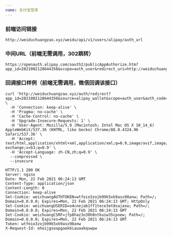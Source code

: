 ```yaml
---
name: 支付宝登录
---
```

    
### 前端访问链接

    http://weiduchuangzao.xyz/weidu/api/v1/users/alipay/auth_url



### 中间URL（前端无需调用，302跳转）

    https://openauth.alipay.com/oauth2/publicAppAuthorize.htm?app_id=2021002128644356&scope=auth_user&redirect_uri=http://weiduchuangzao.xyz/auth/redirect
### 回调接口样例（前端无需调用，微信回调该接口）

    curl 'http://weiduchuangzao.xyz/auth/redirect?app_id=2021002128644356&source=alipay_wallet&scope=auth_user&auth_code=275864cc74604d7a8a2c6e179606ZX02' \
      -H 'Connection: keep-alive' \
      -H 'Pragma: no-cache' \
      -H 'Cache-Control: no-cache' \
      -H 'Upgrade-Insecure-Requests: 1' \
      -H 'User-Agent: Mozilla/5.0 (Macintosh; Intel Mac OS X 10_14_6) AppleWebKit/537.36 (KHTML, like Gecko) Chrome/88.0.4324.96 Safari/537.36' \
      -H 'Accept: text/html,application/xhtml+xml,application/xml;q=0.9,image/avif,image/webp,image/apng,*/*;q=0.8,application/signed-exchange;v=b3;q=0.9' \
      -H 'Accept-Language: zh-CN,zh;q=0.9' \
      --compressed \
      --insecure

    HTTP/1.1 200 OK
    Server: nginx
    Date: Mon, 22 Feb 2021 06:24:13 GMT
    Content-Type: application/json
    Content-Length: 0
    Connection: keep-alive
    Set-Cookie: weichuangAUTHTOKEN=wtfeio3zojb99k5xk9asx98anw; Path=/; Domain=0.0.0.0; Expires=Mon, 22 Feb 2021 06:24:13 GMT; HttpOnly
    Set-Cookie: weichuangUSERID=o4cnejab1ff1tece3et8xajaxw; Path=/; Domain=0.0.0.0; Expires=Mon, 22 Feb 2021 06:24:13 GMT
    Set-Cookie: weichuangCSRF=jfp8haz3o38h8ntkuiw35cpoew; Path=/; Domain=0.0.0.0; Expires=Mon, 22 Feb 2021 06:24:13 GMT
    Token: wtfeio3zojb99k5xk9asx98anw
    X-Request-Id: ehoijgsoapgaek6iauaakquwpw
